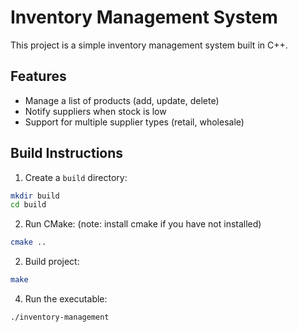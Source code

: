 # Inventory Management System

This project is a simple inventory management system built in C++.

## Features

- Manage a list of products (add, update, delete)
- Notify suppliers when stock is low
- Support for multiple supplier types (retail, wholesale)

## Build Instructions

1. Create a `build` directory:

```bash
mkdir build
cd build
```

2. Run CMake: (note: install cmake if you have not installed)

```bash
cmake ..
```

2. Build project:

```bash
make
```

4. Run the executable:

```bash
./inventory-management
```
